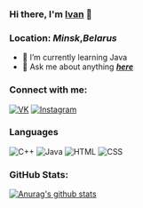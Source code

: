### Hi there, I'm [**Ivan**](https://github.com/chernetskiy-ivan) 👋
### Location: *Minsk*,***Belarus***


- 🌱 I’m currently learning Java
- 💬 Ask me about anything ***[here](https://vk.com/chrntskvn "Happy to chat")***

### Connect with me:
[![VK](https://img.shields.io/badge/VK-090909?style=for-the-badge&logo=VK)](https://vk.com/chrntskvn)
[![Instagram](https://img.shields.io/badge/Instagram-090909?style=for-the-badge&logo=Instagram)](https://www.instagram.com/ch_ivan_r/?hl=ru)

### Languages
![C++](https://img.shields.io/badge/-C++-090909?style=for-the-badge&logo=C%2b%2b&logoColor=6296CC)
![Java](https://img.shields.io/badge/-Java-090909?style=for-the-badge&logo=Java&logoColor=00ff11)
![HTML](https://img.shields.io/badge/-HTML-090909?style=for-the-badge&logo=html&logoColor=00d9ff)
![CSS](https://img.shields.io/badge/-CSS-090909?style=for-the-badge&logo=css&logoColor=0040ff) 

### GitHub Stats:
[![Anurag's github stats](https://github-readme-stats.vercel.app/api?username=chernetskiy-ivan&hide=stars,prs,issues,contribs&theme=radical&hide_border=true&layout=compact)](https://github.com/anuraghazra/github-readme-stats)